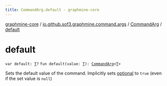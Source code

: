 ```yaml
---
title: CommandArg.default - graphmine-core
---
```


[graphmine-core](../../index.html) / [io.github.sof3.graphmine.command.args](../index.html) / [CommandArg](index.html) / [default](./default.html)

# default

`var default: `[`T`](index.html#T)`?`
`fun default(value: `[`T`](index.html#T)`): `[`CommandArg`](index.html)`<`[`T`](index.html#T)`>`

Sets the default value of the command. Implicitly sets [optional](optional.html) to `true` (even if the set value is `null`)

